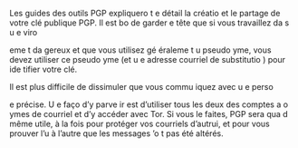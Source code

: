 [Title]: # (Partager votre clé publique PGP)
[Order]: # (4)

Les guides des outils PGP expliquero
t e
 détail la créatio
 et le partage de votre clé publique PGP. Il est bo
 de garder e
 tête que si vous travaillez da
s u
 e
viro

eme
t da
gereux et que vous utilisez gé
éraleme
t u
 pseudo
yme, vous devez utiliser ce pseudo
yme (et u
e adresse courriel de substitutio
) pour ide
tifier votre clé.

Il est plus difficile de dissimuler que vous commu
iquez avec u
e perso

e précise. U
e faço
 d’y parve
ir est d’utiliser tous les deux des comptes a
o
ymes de courriel et d’y accéder avec Tor. Si vous le faites, PGP sera qua
d même utile, à la fois pour protéger vos courriels d’autrui, et pour vous prouver l’u
 à l’autre que les messages 
’o
t pas été altérés.